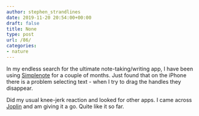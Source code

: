 ```yaml
---
author: stephen_strandlines
date: 2019-11-20 20:54:00+00:00
draft: false
title: None
type: post
url: /86/
categories:
- nature
---
```


In my endless search for the ultimate note-taking/writing app, I have been using [Simplenote](https://simplenote.com) for a couple of months. Just found that on the iPhone there is a problem selecting text - when I try to drag the handles they disappear. 

Did my usual knee-jerk reaction and looked for other apps. I came across [Joplin](https://joplinapp.org) and am giving it a go. Quite like it so far.
